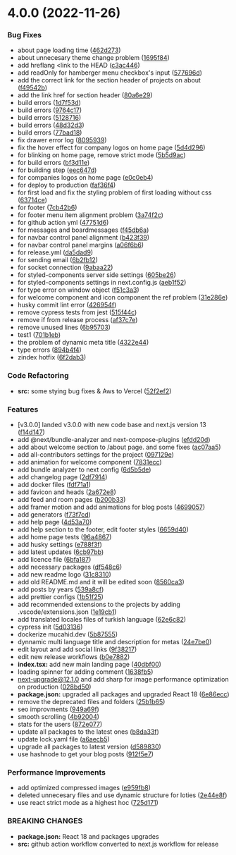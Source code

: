 # 4.0.0 (2022-11-26)


### Bug Fixes

* about page loading time ([462d273](https://github.com/mucahidyazar/mucahid.dev/commit/462d27341d53ada743ab99d06434cabaa43c2d94))
* about unnecesary theme change problem ([1695f84](https://github.com/mucahidyazar/mucahid.dev/commit/1695f84ea977b4239fa325c4da05a3f5728560e0))
* add hreflang <link to the HEAD ([c3ac446](https://github.com/mucahidyazar/mucahid.dev/commit/c3ac446d3bb353228ee2492c458b1a634056fe86))
* add readOnly for hamberger menu checkbox's input ([577696d](https://github.com/mucahidyazar/mucahid.dev/commit/577696d7254876e8a12c05c87dbbc87c635b9a2e))
* add the correct link for the section header of projects on about ([f49542b](https://github.com/mucahidyazar/mucahid.dev/commit/f49542be95ded41e47c55fbf0aabc32bad05b161))
* add the link href for section header ([80a6e29](https://github.com/mucahidyazar/mucahid.dev/commit/80a6e29f65af0d6860102b369897b8cc7f7d07cd))
* build errors ([1d7f53d](https://github.com/mucahidyazar/mucahid.dev/commit/1d7f53dad8ad2aabb771c5c14351f4f1bc1add20))
* build errors ([9764c17](https://github.com/mucahidyazar/mucahid.dev/commit/9764c17e3180e38801611b1a7c97bcc7ef161022))
* build errors ([5128716](https://github.com/mucahidyazar/mucahid.dev/commit/5128716d83610a8eb5743594a969b58177395361))
* build errors ([48d32d3](https://github.com/mucahidyazar/mucahid.dev/commit/48d32d346a19dfefbf56b0224610722f517938ac))
* build errors ([77bad18](https://github.com/mucahidyazar/mucahid.dev/commit/77bad186f66d294c9f8ff047efe20c8e4dd41cba))
* fix drawer error log ([8095939](https://github.com/mucahidyazar/mucahid.dev/commit/80959397fa8247902767cf54f2a2540a0d628cf6))
* fix the hover effect for company logos on home page ([5d4d296](https://github.com/mucahidyazar/mucahid.dev/commit/5d4d2967f9707dc9c64e5d985cf7055305420409))
* for blinking on home page, remove strict mode ([5b5d9ac](https://github.com/mucahidyazar/mucahid.dev/commit/5b5d9ac0b5e0fbd776d80b3718360bd9705686f7))
* for build errors ([bf3d11e](https://github.com/mucahidyazar/mucahid.dev/commit/bf3d11eae63b60de7445ae4624dba2b8ce62763e))
* for building step ([eec647d](https://github.com/mucahidyazar/mucahid.dev/commit/eec647dc7527a100e6bf7c4c0720268bd313339f))
* for companies logos on home page ([e0c0eb4](https://github.com/mucahidyazar/mucahid.dev/commit/e0c0eb4874ce0097e68e5ff85d9548fceb0796d1))
* for deploy to production ([faf36f4](https://github.com/mucahidyazar/mucahid.dev/commit/faf36f4f0722b4b4a9a29d521d40e28f367c5fc1))
* for first load and fix the styling problem of first loading without css ([63714ce](https://github.com/mucahidyazar/mucahid.dev/commit/63714ce16eaa3a6a517c464af69b1c63278b0d78))
* for footer ([7cb42b6](https://github.com/mucahidyazar/mucahid.dev/commit/7cb42b68da445f39c0acae6c0502bbd29d6ae8fe))
* for footer menu item alignment problem ([3a74f2c](https://github.com/mucahidyazar/mucahid.dev/commit/3a74f2cf3de7eff659f7bb3c83f710dae24e07e1))
* for github action yml ([47751d6](https://github.com/mucahidyazar/mucahid.dev/commit/47751d6cbf37f7588afc6a8f9bf2c9bc445d30ea))
* for messages and boardmessages ([f45db6a](https://github.com/mucahidyazar/mucahid.dev/commit/f45db6aecd7e5e0b39293c7352a14a79022cc792))
* for navbar control panel alignment ([b423f39](https://github.com/mucahidyazar/mucahid.dev/commit/b423f39be11141b3c6246e4cb3ebe9bb1794aa49))
* for navbar control panel margins ([a06f6b6](https://github.com/mucahidyazar/mucahid.dev/commit/a06f6b6e7a272cd6a8090637777ab9e261c06c8e))
* for release.yml ([da5dad9](https://github.com/mucahidyazar/mucahid.dev/commit/da5dad926d1b5179f6c53cf86c4e544d23e6f923))
* for sending email ([6b2fb12](https://github.com/mucahidyazar/mucahid.dev/commit/6b2fb12d014b5dc5c0ad48d92904467cac2a6bcf))
* for socket connection ([9abaa22](https://github.com/mucahidyazar/mucahid.dev/commit/9abaa229e22bf087feb64fd2f1e9d7dd549f75af))
* for styled-components server side settings ([605be26](https://github.com/mucahidyazar/mucahid.dev/commit/605be26b09273bc56cfecad8a2db52fda7fd2a90))
* for styled-components settings in next.config.js ([aeb1f52](https://github.com/mucahidyazar/mucahid.dev/commit/aeb1f52b2d7d621fc401771676b3382d6a7b054a))
* for type error on window object ([f51c3a3](https://github.com/mucahidyazar/mucahid.dev/commit/f51c3a371ec8df1d967cfd7c73162f17e6893dc4))
* for welcome component and icon component the ref problem ([31e286e](https://github.com/mucahidyazar/mucahid.dev/commit/31e286e82b35d14a0f84293374dc6123d81076a5))
* husky commit lint error ([426954f](https://github.com/mucahidyazar/mucahid.dev/commit/426954ffd78959b03e9d638db07697eec2320585))
* remove cypress tests from jest ([515f44c](https://github.com/mucahidyazar/mucahid.dev/commit/515f44c3d4405b2ae0df892cb743b8df0e7504a4))
* remove if from release process ([af37c7e](https://github.com/mucahidyazar/mucahid.dev/commit/af37c7efab87a103375337de487adfd180192de2))
* remove unused lines ([6b95703](https://github.com/mucahidyazar/mucahid.dev/commit/6b95703a6d78c54a50dd310adbb6cac11df74e90))
* test1 ([701b1eb](https://github.com/mucahidyazar/mucahid.dev/commit/701b1eb0a6333fea5d1f01822418b300b89f6e40))
* the problem of dynamic meta title ([4322e44](https://github.com/mucahidyazar/mucahid.dev/commit/4322e44165acd1aff1769cc54af1249865696975))
* type errors ([894b4f4](https://github.com/mucahidyazar/mucahid.dev/commit/894b4f4a12b8724c9f48ab4e40da497b8a172c3e))
* zindex hotfix ([6f2dab3](https://github.com/mucahidyazar/mucahid.dev/commit/6f2dab357df5bb55e33b9fce9a9bb6d682a3967d))


### Code Refactoring

* **src:** some stying bug fixes & Aws to Vercel ([52f2ef2](https://github.com/mucahidyazar/mucahid.dev/commit/52f2ef2e5770ec437a077e5811a49ce792673eec))


### Features

* [v3.0.0] landed v3.0.0 with new code base and next.js version 13 ([f14d147](https://github.com/mucahidyazar/mucahid.dev/commit/f14d1476c067684f88606bcf3b714fbbceb70523))
* add @next/bundle-analyzer and next-compose-plugins ([efdd20d](https://github.com/mucahidyazar/mucahid.dev/commit/efdd20d97a00d496e7ab155850bd1ff0fb3481ed))
* add about welcome section to /about page. and some fixes ([ac07aa5](https://github.com/mucahidyazar/mucahid.dev/commit/ac07aa5f0e80d9f500f41ea58d63927d0507da56))
* add all-contributors settings for the project ([097129e](https://github.com/mucahidyazar/mucahid.dev/commit/097129ed9f4d23ff91ebaa043834b8509bdbb058))
* add animation for welcome component ([7831ecc](https://github.com/mucahidyazar/mucahid.dev/commit/7831ecce8bc6a84a61aca4473162489e71aa9c51))
* add bundle analyzer to next config ([6d5b5de](https://github.com/mucahidyazar/mucahid.dev/commit/6d5b5def288d452c79c37c9f749ca27a2ce0ab8d))
* add changelog page ([2df7914](https://github.com/mucahidyazar/mucahid.dev/commit/2df7914c6a227e8b403a7ee4b1ea02886a321d2c))
* add docker files ([fdf71a1](https://github.com/mucahidyazar/mucahid.dev/commit/fdf71a14814f97a373f09523c8ae2c150a3f9d95))
* add favicon and heads ([2a672e8](https://github.com/mucahidyazar/mucahid.dev/commit/2a672e8f44d1cdd7102da9038ea48e8d2ad7a006))
* add feed and room pages ([b200b33](https://github.com/mucahidyazar/mucahid.dev/commit/b200b33d8fdf9dca2e9fd44faa7f5ba569ee0b64))
* add framer motion and add animations for blog posts ([4699057](https://github.com/mucahidyazar/mucahid.dev/commit/46990575fa9f6ca0d95103981640cf94d0cae210))
* add generators ([f73f7cd](https://github.com/mucahidyazar/mucahid.dev/commit/f73f7cd8d4b4d4ed7ec24d07436c877e573aafe8))
* add help page ([4d53a70](https://github.com/mucahidyazar/mucahid.dev/commit/4d53a70ff52c20cf31b9f815919dea36aeb9634d))
* add help section to the footer, edit footer styles ([6659d40](https://github.com/mucahidyazar/mucahid.dev/commit/6659d40e90c052ba7d387d9ca228e7cbfac9ab0d))
* add home page tests ([96a4867](https://github.com/mucahidyazar/mucahid.dev/commit/96a48671d12b47e5a180ccac1cbf8a8d9239e934))
* add husky settings ([e788f3f](https://github.com/mucahidyazar/mucahid.dev/commit/e788f3f13faa1a62e7a5b32b0b63b6387474ec55))
* add latest updates ([6cb97bb](https://github.com/mucahidyazar/mucahid.dev/commit/6cb97bb6da498724b647409f3faafe24e0148234))
* add licence file ([6bfa187](https://github.com/mucahidyazar/mucahid.dev/commit/6bfa187851472f167e97ecdd3e120f134cd3c5c0))
* add necessary packages ([df548c6](https://github.com/mucahidyazar/mucahid.dev/commit/df548c647fedc20e7fa11f313f26f9f8c78ff5ed))
* add new readme logo ([31c8310](https://github.com/mucahidyazar/mucahid.dev/commit/31c8310a43e133a0f11dcfb2344d0122a6cea585))
* add old README.md and it will be edited soon ([8560ca3](https://github.com/mucahidyazar/mucahid.dev/commit/8560ca3161a01ebfa1f504773dbcd3021389fd61))
* add posts by years ([539a8cf](https://github.com/mucahidyazar/mucahid.dev/commit/539a8cfc9b0b1fdcdac33c1efbfc8a3e665f1710))
* add prettier configs ([1b51f25](https://github.com/mucahidyazar/mucahid.dev/commit/1b51f253bdfdb5184c5880c5009fa447e841fe45))
* add recommended extensions to the projects by adding .vscode/extensions.json ([1e19cb1](https://github.com/mucahidyazar/mucahid.dev/commit/1e19cb19ac93336a51186c685cb1b8de1016238d))
* add translated locales files of turkish language ([62e6c82](https://github.com/mucahidyazar/mucahid.dev/commit/62e6c82a25f5b2622fc11bccf827f0fea8e8e77f))
* cypress init ([5d03136](https://github.com/mucahidyazar/mucahid.dev/commit/5d03136f0ab0d942d4a7dd9d4181e62a882cfa6f))
* dockerize mucahid.dev ([5b87555](https://github.com/mucahidyazar/mucahid.dev/commit/5b875551aaca98437fa1ddfab8e03abe01bdc94e))
* dynnamic multi language title and description for metas ([24e7be0](https://github.com/mucahidyazar/mucahid.dev/commit/24e7be0f6f9e257b5db754ad56e839b354a7ec18))
* edit layout and add social links ([9f38217](https://github.com/mucahidyazar/mucahid.dev/commit/9f38217057d95c36e010425f5af31222299a4c60))
* edit new release workflows ([b0e7882](https://github.com/mucahidyazar/mucahid.dev/commit/b0e7882cefea8cea140fead318ce0338f5420f4b))
* **index.tsx:** add new main landing page ([40dbf00](https://github.com/mucahidyazar/mucahid.dev/commit/40dbf00839f23aaa93732885bfcd09d9efa14d63))
* loading spinner for adding comment ([1638fb5](https://github.com/mucahidyazar/mucahid.dev/commit/1638fb5ae2c9a2ca3d8bd6c2c4fd610e8264e26c))
* next-upgrade@12.1.0 and add sharp for image performance optimization on production ([028bd50](https://github.com/mucahidyazar/mucahid.dev/commit/028bd5094b19c6c282af31e6836dce94dab056b2))
* **package.json:** upgraded all packages and upgraded React 18 ([6e86ecc](https://github.com/mucahidyazar/mucahid.dev/commit/6e86eccfd61b5ef2f10ef733c318a7bf7a448c49))
* remove the deprecated files and folders ([25b1b65](https://github.com/mucahidyazar/mucahid.dev/commit/25b1b65144ad53c11f1706dd3d69560014bd41c4))
* seo improvments ([949a69f](https://github.com/mucahidyazar/mucahid.dev/commit/949a69f71b7baaeafcd582e1d7fa833e4b2d0c57))
* smooth scrolling ([4b92004](https://github.com/mucahidyazar/mucahid.dev/commit/4b920041dd9832f54a0961ffd6fb9cd52ec27b1e))
* stats for the users ([872e077](https://github.com/mucahidyazar/mucahid.dev/commit/872e077c6a2414880569261e5e2a892a328a55a9))
* update all packages to the latest ones ([b8da33f](https://github.com/mucahidyazar/mucahid.dev/commit/b8da33f1d2279b89f1d81289785ef90d8f8ebe46))
* update lock.yaml file ([a6aecb5](https://github.com/mucahidyazar/mucahid.dev/commit/a6aecb5587fe595188f4be8f354324abacbbdebc))
* upgrade all packages to latest version ([d589830](https://github.com/mucahidyazar/mucahid.dev/commit/d5898306a7e81c791dc1e2098ce1678e377a1b84))
* use hashnode to get your blog posts ([912f5e7](https://github.com/mucahidyazar/mucahid.dev/commit/912f5e701abfa723df057b30ff1297b8ed45039f))


### Performance Improvements

* add optimized compressed images ([e959fb8](https://github.com/mucahidyazar/mucahid.dev/commit/e959fb843ade1b0e33527a097be841fb786f3438))
* deleted unnecesary files and use dynamic structure for loties ([2e44e8f](https://github.com/mucahidyazar/mucahid.dev/commit/2e44e8fb9c56aa19805ea4229dd81b40821ece2a))
* use react strict mode as a highest hoc ([725d171](https://github.com/mucahidyazar/mucahid.dev/commit/725d1715ce230de8ed1b5bc68d2ad4aeff6012c5))


### BREAKING CHANGES

* **package.json:** React 18 and packages upgrades
* **src:** github action workflow converted to next.js workflow for release



